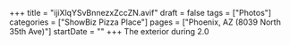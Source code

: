 +++
title = "ijiXlqYSvBnnezxZccZN.avif"
draft = false
tags = ["Photos"]
categories = ["ShowBiz Pizza Place"]
pages = ["Phoenix, AZ (8039 North 35th Ave)"]
startDate = ""
+++
The exterior during 2.0
